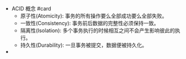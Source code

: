 - ACID 概念 #card
	- 原子性(Atomicity): 事务的所有操作要么全部成功要么全部失败。
	- 一致性(Consistency): 事务前后数据的完整性必须保持一致。
	- 隔离性(Isolation): 多个事务执行的时候相互之间不会产生影响彼此的执行。
	- 持久性(Durability): 一旦事务被提交，数据便被持久化。
-